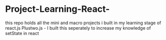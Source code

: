 # Project-Learning-React-
this repo holds all the mini and macro projects i built in my learning stage of react.js 
Plustwo.js - I built this seperately to increase my knowledge of setState in react
